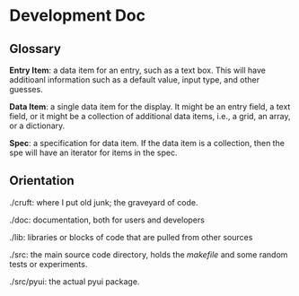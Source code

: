 Development Doc
===

Glossary
---

**Entry Item**: a data item for an entry, such as a text box.  This
  will have additioanl information such as a default value, input
  type, and other guesses.

**Data Item**: a single data item for the display.  It might be an
  entry field, a text field, or it might be a collection of additional
  data items, i.e., a grid, an array, or a dictionary.

**Spec**:   a specification for data item.  If the data item is a collection,
then the spe will have an iterator for items in the spec.


Orientation
---

./cruft:  where I put old junk; the graveyard of code.

./doc:  documentation, both for users and developers

./lib:  libraries or blocks of code that are pulled from other sources

./src:  the main source code directory, holds the *makefile* and some
   random tests or experiments.

./src/pyui:  the actual pyui package.

